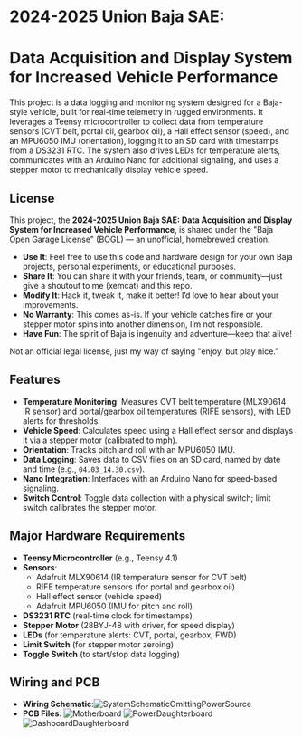 # 2024-2025 Union Baja SAE:
# Data Acquisition and Display System for Increased Vehicle Performance

This project is a data logging and monitoring system designed for a Baja-style vehicle, built for real-time telemetry in rugged environments. It leverages a Teensy microcontroller to collect data from temperature sensors (CVT belt, portal oil, gearbox oil), a Hall effect sensor (speed), and an MPU6050 IMU (orientation), logging it to an SD card with timestamps from a DS3231 RTC. The system also drives LEDs for temperature alerts, communicates with an Arduino Nano for additional signaling, and uses a stepper motor to mechanically display vehicle speed.

## License

This project, the **2024-2025 Union Baja SAE: Data Acquisition and Display System for Increased Vehicle Performance**, is shared under the "Baja Open Garage License" (BOGL) — an unofficial, homebrewed creation:

- **Use It**: Feel free to use this code and hardware design for your own Baja projects, personal experiments, or educational purposes.
- **Share It**: You can share it with your friends, team, or community—just give a shoutout to me (xemcat) and this repo.
- **Modify It**: Hack it, tweak it, make it better! I’d love to hear about your improvements.
- **No Warranty**: This comes as-is. If your vehicle catches fire or your stepper motor spins into another dimension, I’m not responsible.
- **Have Fun**: The spirit of Baja is ingenuity and adventure—keep that alive!

Not an official legal license, just my way of saying "enjoy, but play nice."

## Features
- **Temperature Monitoring**: Measures CVT belt temperature (MLX90614 IR sensor) and portal/gearbox oil temperatures (RIFE sensors), with LED alerts for thresholds.
- **Vehicle Speed**: Calculates speed using a Hall effect sensor and displays it via a stepper motor (calibrated to mph).
- **Orientation**: Tracks pitch and roll with an MPU6050 IMU.
- **Data Logging**: Saves data to CSV files on an SD card, named by date and time (e.g., `04.03_14.30.csv`).
- **Nano Integration**: Interfaces with an Arduino Nano for speed-based signaling.
- **Switch Control**: Toggle data collection with a physical switch; limit switch calibrates the stepper motor.

## Major Hardware Requirements
- **Teensy Microcontroller** (e.g., Teensy 4.1)
- **Sensors**:
  - Adafruit MLX90614 (IR temperature sensor for CVT belt)
  - RIFE temperature sensors (for portal and gearbox oil)
  - Hall effect sensor (vehicle speed)
  - Adafruit MPU6050 (IMU for pitch and roll)
- **DS3231 RTC** (real-time clock for timestamps)
- **Stepper Motor** (28BYJ-48 with driver, for speed display)
- **LEDs** (for temperature alerts: CVT, portal, gearbox, FWD)
- **Limit Switch** (for stepper motor zeroing)
- **Toggle Switch** (to start/stop data logging)

## Wiring and PCB
- **Wiring Schematic**:![SystemSchematicOmittingPowerSource](https://github.com/user-attachments/assets/e3470d09-46ee-47d3-aef3-81f8f32e0b75)
- **PCB Files**: ![Motherboard](https://github.com/user-attachments/assets/9e02e9e3-6c23-4ab5-a4cf-af0e8467886d)
![PowerDaughterboard](https://github.com/user-attachments/assets/6b2b460f-a38e-4cf2-acb9-78c2a5274235)
![DashboardDaughterboard](https://github.com/user-attachments/assets/8c1adf21-13ab-404e-9177-b3ebb3008efb)
